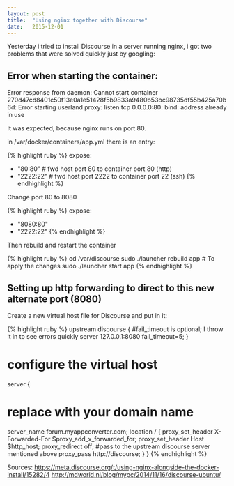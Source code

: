 ```yaml
---
layout: post
title:  "Using nginx together with Discourse"
date:   2015-12-01
---
```


Yesterday i tried to install Discourse in a server running nginx, i got two problems that were solved quickly just by googling:

## Error when starting the container:
Error response from daemon: Cannot start container 270d47cd8401c50f13e0a1e51428f5b9833a9480b53bc98735df55b425a70b6d: Error starting userland proxy: listen tcp 0.0.0.0:80: bind: address already in use

It was expected, because nginx runs on port 80.

in /var/docker/containers/app.yml there is an entry:

{% highlight ruby %}
expose:
  - "80:80"   # fwd host port 80   to container port 80 (http)
  - "2222:22" # fwd host port 2222 to container port 22 (ssh)
{% endhighlight %}

Change port 80 to 8080

{% highlight ruby %}
expose:
  - "8080:80"
  - "2222:22"
{% endhighlight %}

Then rebuild and restart the container

{% highlight ruby %}
cd /var/discourse
sudo ./launcher rebuild app # To apply the changes
sudo ./launcher start app
{% endhighlight %}

## Setting up http forwarding to direct to this new alternate port (8080)

Create a new virtual host file for Discourse and put in it:

{% highlight ruby %}
upstream discourse {
#fail_timeout is optional; I throw it in to see errors quickly
  server 127.0.0.1:8080 fail_timeout=5;
}
# configure the virtual host
server {
  # replace with your domain name
  server_name forum.myappconverter.com;
  location / {
    proxy_set_header X-Forwarded-For $proxy_add_x_forwarded_for;
    proxy_set_header Host $http_host;
    proxy_redirect off;
    #pass to the upstream discourse server mentioned above
    proxy_pass http://discourse;
  }
}
{% endhighlight %}

Sources:
https://meta.discourse.org/t/using-nginx-alongside-the-docker-install/15282/4
http://mdworld.nl/blog/mypc/2014/11/16/discourse-ubuntu/

